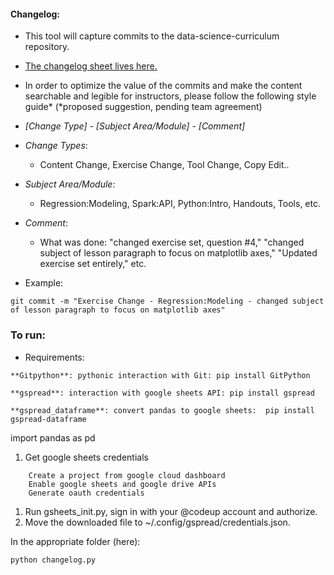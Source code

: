 #### Changelog:
 - This tool will capture commits to the data-science-curriculum repository.
 - [The changelog sheet lives here.](https://docs.google.com/spreadsheets/d/1Z7JfIgb498rZlC7a8VSNGQZhMkyhJJ6-Qk1MwvDZcII/edit?usp=sharing)
 - In order to optimize the value of the commits and make the content searchable and legible for instructors, please follow the following style guide* (*proposed suggestion, pending team agreement)

  - *[Change Type] - [Subject Area/Module] - [Comment]*
  - *Change Types*:
    - Content Change, Exercise Change, Tool Change, Copy Edit..
  - *Subject Area/Module*:
    - Regression:Modeling, Spark:API, Python:Intro, Handouts, Tools, etc.
  - *Comment*:
    - What was done: "changed exercise set, question #4," "changed subject of lesson paragraph to focus on matplotlib axes," "Updated exercise set entirely," etc.

 - Example: 
 ```
 git commit -m "Exercise Change - Regression:Modeling - changed subject of lesson paragraph to focus on matplotlib axes"
 ```

 ### To run:
  - Requirements: 
  ```
  **Gitpython**: pythonic interaction with Git: pip install GitPython
  ```
  ```
  **gspread**: interaction with google sheets API: pip install gspread
  ```
  ```
  **gspread_dataframe**: convert pandas to google sheets:  pip install gspread-dataframe
  ```
import pandas as pd
  1. Get google sheets credentials
```
    Create a project from google cloud dashboard
    Enable google sheets and google drive APIs
    Generate oauth credentials
```
  1. Run gsheets_init.py, sign in with your @codeup account and authorize.
  1. Move the downloaded file to ~/.config/gspread/credentials.json.
 
 In the appropriate folder (here):
 ```
 python changelog.py
 ```